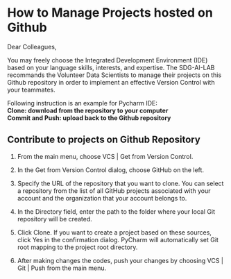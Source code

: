 # How to Manage Projects hosted on Github

Dear Colleagues,

You may freely choose the Integrated Development Environment (IDE) based on your language skills, interests, and expertise. The SDG-AI-LAB recommands the Volunteer Data Scientists to manage their projects on this Github repository in order to implement an effective Version Control with your teammates.

Following instruction is an example for Pycharm IDE:  
**Clone: download from the repository to your computer**  
**Commit and Push: upload back to the Github repository**  

## Contribute to projects on Github Repository 

1. From the main menu, choose VCS | Get from Version Control.

2. In the Get from Version Control dialog, choose GitHub on the left.

3. Specify the URL of the repository that you want to clone. You can select a repository from the list of all GitHub projects associated with your account and the organization that your account belongs to.

4. In the Directory field, enter the path to the folder where your local Git repository will be created.

5. Click Clone. If you want to create a project based on these sources, click Yes in the confirmation dialog. PyCharm will automatically set Git root mapping to the project root directory.

6. After making changes the codes, push your changes by choosing VCS | Git | Push from the main menu.
